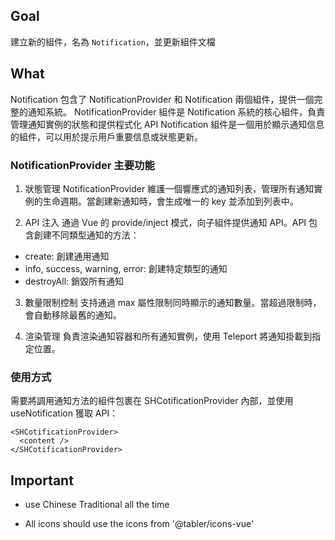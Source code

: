 ## Goal

建立新的組件，名為 `Notification`，並更新組件文檔

## What

Notification 包含了 NotificationProvider 和 Notification 兩個組件，提供一個完整的通知系統。
NotificationProvider 組件是 Notification 系統的核心組件，負責管理通知實例的狀態和提供程式化 API
Notification 組件是一個用於顯示通知信息的組件，可以用於提示用戶重要信息或狀態更新。

### NotificationProvider 主要功能

1. 狀態管理
   NotificationProvider 維護一個響應式的通知列表，管理所有通知實例的生命週期。當創建新通知時，會生成唯一的 key 並添加到列表中。

2. API 注入
   通過 Vue 的 provide/inject 模式，向子組件提供通知 API。API 包含創建不同類型通知的方法：

- create: 創建通用通知
- info, success, warning, error: 創建特定類型的通知
- destroyAll: 銷毀所有通知

3. 數量限制控制
   支持通過 max 屬性限制同時顯示的通知數量。當超過限制時，會自動移除最舊的通知。

4. 渲染管理
   負責渲染通知容器和所有通知實例，使用 Teleport 將通知掛載到指定位置。

### 使用方式

需要將調用通知方法的組件包裹在 SHCotificationProvider 內部，並使用 useNotification 獲取 API：

```vue
<SHCotificationProvider>  
  <content />  
</SHCotificationProvider>
```

## Important

- use Chinese Traditional all the time

- All icons should use the icons from '@tabler/icons-vue'
